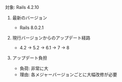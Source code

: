 対象: Rails 4.2.10

1. 最新のバージョン
   - Rails 8.0.2.1

2. 現行バージョンからのアップデート経路
   - 4.2 → 5.2 → 6.1 → 7 → 8

3. アップデート負担
   - 負荷: 非常に大
   - 理由: 各メジャーバージョンごとに大幅改修が必要

